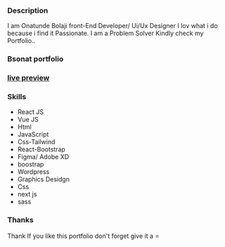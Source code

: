 ### Description
I am Onatunde Bolaji front-End Developer/ Ui/Ux Designer I lov what i do because i find it Passionate. I am a Problem Solver Kindly check my Portfolio..


### Bsonat portfolio 

### [live preview](https://bsonatportfolio.netlify.app/)


### Skills

- React JS
- Vue JS
- Html
- JavaScript
- Css-Tailwind 
- React-Bootstrap
- Figma/ Adobe XD
- boostrap
- Wordpress
- Graphics Desidgn
- Css
- next js
- sass



### Thanks
Thank
If you like this portfolio  don't forget give it a ⭐ 
